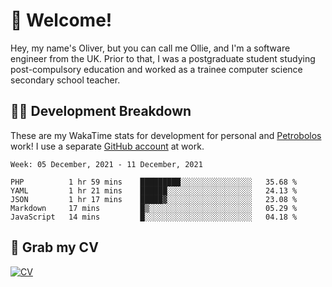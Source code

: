 # 👋 Welcome!

Hey, my name's Oliver, but you can call me Ollie, and I'm a software engineer from the UK. Prior to that, I was a postgraduate student studying post-compulsory education and worked as a trainee computer science secondary school teacher.

## 👨‍💻 Development Breakdown

These are my WakaTime stats for development for personal and [Petrobolos](https://github.com/petrobolos) work! I use a separate [GitHub account](https://github.com/stickeeoliver) at work.

<!--START_SECTION:waka-->
```text
Week: 05 December, 2021 - 11 December, 2021

PHP          1 hr 59 mins    █████████░░░░░░░░░░░░░░░░   35.68 % 
YAML         1 hr 21 mins    ██████░░░░░░░░░░░░░░░░░░░   24.13 % 
JSON         1 hr 17 mins    █████▓░░░░░░░░░░░░░░░░░░░   23.08 % 
Markdown     17 mins         █▒░░░░░░░░░░░░░░░░░░░░░░░   05.29 % 
JavaScript   14 mins         █░░░░░░░░░░░░░░░░░░░░░░░░   04.18 % 
```
<!--END_SECTION:waka-->

## 📌 Grab my CV

[![CV](https://github-readme-stats.vercel.app/api/pin/?username=oliverearl&repo=cv)](https://github.com/oliverearl/cv)
